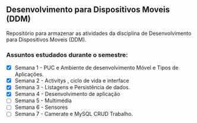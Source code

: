 
## Desenvolvimento para Dispositivos Moveis (DDM)

Repositório para armazenar as atividades da disciplina de Desenvolvimento para Dispositivos Moveis (DDM).

### Assuntos estudados durante o  semestre:

- [x] Semana 1 - PUC e Ambiente de desenvolvimento Móvel e Tipos de Aplicações.
- [x] Semana 2 - Activitys , ciclo de vida e interface
- [x] Semana 3 - Listagens e Persistência de dados.
- [x] Semana 4 - Desenvolvimento de aplicação
- [ ] Semana 5 - Multimédia
- [ ] Semana 6 - Sensores
- [ ] Semana 7 - Camerate e MySQL CRUD Trabalho.
